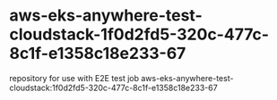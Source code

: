 # aws-eks-anywhere-test-cloudstack-1f0d2fd5-320c-477c-8c1f-e1358c18e233-67
repository for use with E2E test job aws-eks-anywhere-test-cloudstack:1f0d2fd5-320c-477c-8c1f-e1358c18e233-67
